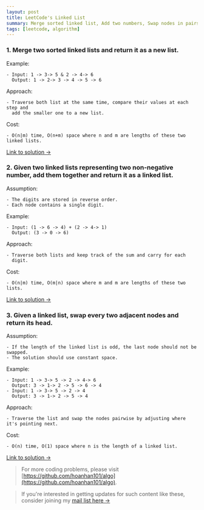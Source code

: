 ```yaml
---
layout: post
title: LeetCode's Linked List
summary: Merge sorted linked list, Add two numbers, Swap nodes in pairs
tags: [leetcode, algorithm]
---
```


### 1. Merge two sorted linked lists and return it as a new list.

Example:
```
- Input: 1 -> 3-> 5 & 2 -> 4-> 6
  Output: 1 -> 2-> 3 -> 4 -> 5 -> 6
```

Approach:
```
- Traverse both list at the same time, compare their values at each step and
  add the smaller one to a new list.
```

Cost:
```
- O(n|m) time, O(n+m) space where n and m are lengths of these two linked lists.
```

[Link to solution →](https://github.com/hoanhan101/algo/blob/master/leetcode/merge_sorted_linked_list_test.go)

### 2. Given two linked lists representing two non-negative number, add them together and return it as a linked list.

Assumption:
```
- The digits are stored in reverse order.
- Each node contains a single digit.
```

Example:
```
- Input: (1 -> 6 -> 4) + (2 -> 4-> 1)
  Output: (3 -> 0 -> 6)
```

Approach:
```
- Traverse both lists and keep track of the sum and carry for each
  digit.
```

Cost:
```
- O(n|m) time, O(m|n) space where m and m are lengths of these two lists.
```

[Link to solution →](https://github.com/hoanhan101/algo/blob/master/leetcode/add_two_numbers_test.go)

### 3. Given a linked list, swap every two adjacent nodes and return its head.

Assumption:
```
- If the length of the linked list is odd, the last node should not be swapped.
- The solution should use constant space.
```

Example:
```
- Input: 1 -> 3-> 5 -> 2 -> 4-> 6
  Output: 3 -> 1-> 2 -> 5 -> 6 -> 4
- Input: 1 -> 3-> 5 -> 2 -> 4
  Output: 3 -> 1-> 2 -> 5 -> 4
```

Approach:
```
- Traverse the list and swap the nodes pairwise by adjusting where it's pointing next.
```

Cost:
```
- O(n) time, O(1) space where n is the length of a linked list.
```

[Link to solution →](https://github.com/hoanhan101/algo/blob/master/leetcode/swap_nodes_in_pairs_test.go)

> For more coding problems, please visit
  [https://github.com/hoanhan101/algo](https://github.com/hoanhan101/algo).

> If you're interested in getting updates for such content like these, consider
  joining my [mail list here →](https://tinyletter.com/hoanhan)
